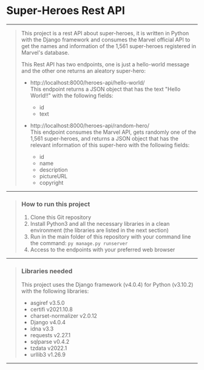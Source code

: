 # Super-Heroes Rest API

---

>This project is a rest API about super-heroes, it is written in Python with the Django framework and consumes the Marvel official API to get the names and information of the 1,561 super-heroes registered in Marvel's database.  
>
>This Rest API has two endpoints, one is just a hello-world message and the other one returns an aleatory super-hero:
>
>- http://localhost:8000/heroes-api/hello-world/  
>This endpoint returns a JSON object that has the text "Hello World!!" with the following fields:
>    * id
>    * text
>
>- http://localhost:8000/heroes-api/random-hero/  
>This endpoint consumes the Marvel API, gets randomly one of the 1,561 super-heroes, and returns a JSON object that has the relevant information of this super-hero with the following fields:
>    *  id
>    * name
>    * description
>    * pictureURL
>    * copyright

---

> ### How to run this project
>
> 1. Clone this Git repository
> 2. Install Python3 and all the necessary libraries in a clean environment (the libraries are listed in the next section)
> 3. Run in the main folder of this repository with your command line the command: `py manage.py runserver`
> 4. Access to the endpoints with your preferred web browser

---

> ### Libraries needed
>
>This project uses the Django framework (v4.0.4) for Python (v3.10.2) with the following libraries:
>
> - asgiref v3.5.0
> - certifi v2021.10.8
> - charset-normalizer v2.0.12
> - Django v4.0.4
> - idna v3.3
> - requests v2.27.1
> - sqlparse v0.4.2
> - tzdata v2022.1
> - urllib3 v1.26.9

---
